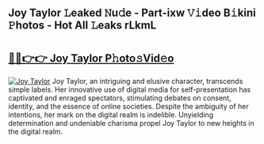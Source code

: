## Joy Taylor 𝙻eaked 𝙽u𝚍e - Part-ixw 𝚅𝚒deo B𝚒kini 𝙿hotos - Hot All 𝙻eaks rLkmL

# <h2><a href="http://ld4axev.urlbe.top/?page=Joy+Taylor">🔗🔗👉👉 Joy Taylor P𝚑oto𝚜Vid𝚎o</a></h2>

[![Joy Taylor](https://i.imgur.com/eBuTRDB.gif)](http://ld4axev.urlbe.top/?page=Joy+Taylor)
Joy Taylor, an intriguing and elusive character, transcends simple labels. Her innovative use of digital media for self-presentation has captivated and enraged spectators, stimulating debates on consent, identity, and the essence of online societies. Despite the ambiguity of her intentions, her mark on the digital realm is indelible. Unyielding determination and undeniable charisma propel Joy Taylor to new heights in the digital realm.
